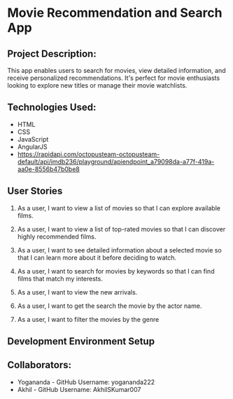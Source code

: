 # Movie Recommendation and Search App

## Project Description: 

This app enables users to search for movies, view detailed information, and receive personalized recommendations. It's perfect for movie enthusiasts looking to explore new titles or manage their movie watchlists.

## Technologies Used:

- HTML
- CSS
- JavaScript
- AngularJS
- https://rapidapi.com/octopusteam-octopusteam-default/api/imdb236/playground/apiendpoint_a79098da-a77f-419a-aa0e-8556b47b0be8

## User Stories

1. As a user, I want to view a list of movies so that I can explore available films.

2. As a user, I want to view a list of top-rated movies so that I can discover highly recommended films.

3. As a user, I want to see detailed information about a selected movie so that I can learn more about it before deciding to watch.

4. As a user, I want to search for movies by keywords so that I can find films that match my interests.

5. As a user, I want to view the new arrivals.

6. As a user, I want to get the search the movie by the actor name.

7. As a user, I want to filter the movies by the genre

## Development Environment Setup


## Collaborators:

- Yogananda - GitHub Username: yogananda222
- Akhil - GitHub Username: AkhilSKumar007
